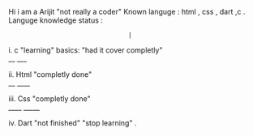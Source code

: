 Hi i am a  Arijit "not really a coder"
Known languge : html , css , dart ,c .
Languge knowledge status : 

                                     |
i.        c        "learning" basics: "had it cover completly"    
      __                ___                                      
                                                                 
ii. Html                  "completly done"                       
      __             ____                                        
                                                                 
iii.      Css       "completly done"                             
    ____              _____                                       
                                                                 
iv.        Dart    "not finished" "stop learning"        .         
